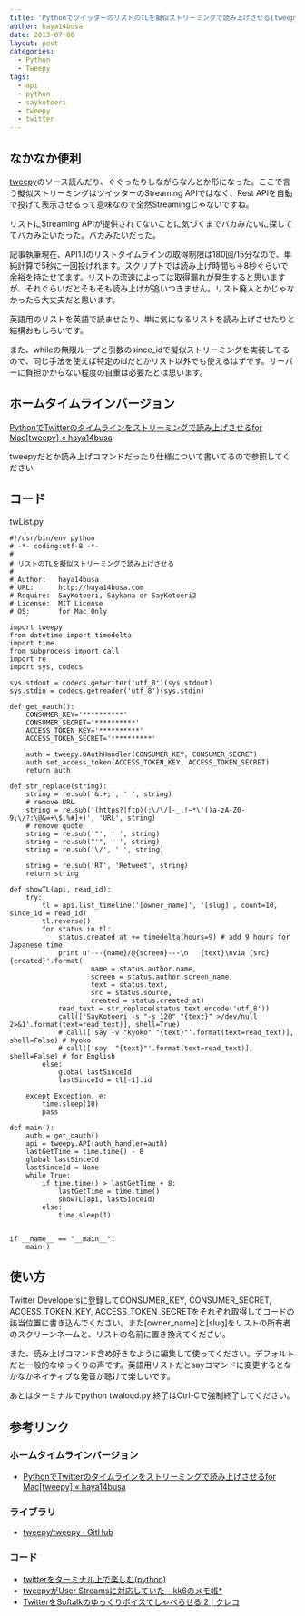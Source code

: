 ```yaml
---
title: 'PythonでツイッターのリストのTLを擬似ストリーミングで読み上げさせる[tweepy]'
author: haya14busa
date: 2013-07-06
layout: post
categories:
  - Python
  - Tweepy
tags:
  - api
  - python
  - saykotoeri
  - tweepy
  - twitter
---
```

## なかなか便利

[tweepy][1]のソース読んだり、ぐぐったりしながらなんとか形になった。ここで言う擬似ストリーミングはツイッターのStreaming APIではなく、Rest APIを自動で投げて表示させるって意味なので全然Streamingじゃないですね。

リストにStreaming APIが提供されてないことに気づくまでバカみたいに探しててバカみたいだった。バカみたいだった。

記事執筆現在、API1.1のリストタイムラインの取得制限は180回/15分なので、単純計算で5秒に一回投げれます。スクリプトでは読み上げ時間も＋8秒ぐらいで余裕を持たせてます。リストの流速によっては取得漏れが発生すると思いますが、それぐらいだとそもそも読み上げが追いつきません。リスト廃人とかじゃなかったら大丈夫だと思います。

英語用のリストを英語で読ませたり、単に気になるリストを読み上げさせたりと結構おもしろいです。

また、whileの無限ループと引数のsince_idで擬似ストリーミングを実装してるので、同じ手法を使えば特定のidだとかリスト以外でも使えるはずです。サーバーに負担かからない程度の自重は必要だとは思います。

## ホームタイムラインバージョン

[PythonでTwitterのタイムラインをストリーミングで読み上げさせるfor Mac[tweepy] « haya14busa][2]

tweepyだとか読み上げコマンドだったり仕様について書いてるので参照してください

## コード

twList.py

    #!/usr/bin/env python
    # -*- coding:utf-8 -*-
    #
    # リストのTLを擬似ストリーミングで読み上げさせる
    # 
    # Author:   haya14busa
    # URL:      http://haya14busa.com
    # Require:  SayKotoeri, Saykana or SayKotoeri2
    # License:  MIT License
    # OS:       for Mac Only
    
    import tweepy
    from datetime import timedelta
    import time
    from subprocess import call
    import re
    import sys, codecs
    
    sys.stdout = codecs.getwriter('utf_8')(sys.stdout)
    sys.stdin = codecs.getreader('utf_8')(sys.stdin)
    
    def get_oauth():
        CONSUMER_KEY='**********'
        CONSUMER_SECRET='**********'
        ACCESS_TOKEN_KEY='**********'
        ACCESS_TOKEN_SECRET='**********'
         
        auth = tweepy.OAuthHandler(CONSUMER_KEY, CONSUMER_SECRET)
        auth.set_access_token(ACCESS_TOKEN_KEY, ACCESS_TOKEN_SECRET)
        return auth
    
    def str_replace(string):
        string = re.sub('&.+;', ' ', string)
        # remove URL
        string = re.sub('(https?|ftp)(:\/\/[-_.!~*\'()a-zA-Z0-9;\/?:\@&=+\$,%#]+)', 'URL', string)
        # remove quote
        string = re.sub('"', ' ', string)
        string = re.sub("'", ' ', string)
        string = re.sub('\/', ' ', string)
    
        string = re.sub('RT', 'Retweet', string)
        return string
      
    def showTL(api, read_id):
        try:
            tl = api.list_timeline('[owner_name]', '[slug]', count=10, since_id = read_id)
            tl.reverse()
            for status in tl:
                status.created_at += timedelta(hours=9) # add 9 hours for Japanese time
                print u'---{name}/@{screen}---\n   {text}\nvia {src} {created}'.format(
                        name = status.author.name,
                        screen = status.author.screen_name,
                        text = status.text,
                        src = status.source,
                        created = status.created_at)
                read_text = str_replace(status.text.encode('utf_8'))
                call(['SayKotoeri -s "-s 120" "{text}" >/dev/null 2>&1'.format(text=read_text)], shell=True)
                # call(['say -v "kyoko" "{text}"'.format(text=read_text)], shell=False) # Kyoko
                # call(['say  "{text}"'.format(text=read_text)], shell=False) # for English
            else:
                global lastSinceId
                lastSinceId = tl[-1].id
                
        except Exception, e:
            time.sleep(10)
            pass
    
    def main():
        auth = get_oauth()
        api = tweepy.API(auth_handler=auth)
        lastGetTime = time.time() - 8
        global lastSinceId
        lastSinceId = None
        while True:
            if time.time() > lastGetTime + 8:
                lastGetTime = time.time()
                showTL(api, lastSinceId)
            else:
                time.sleep(1)
    
     
    if __name__ == "__main__":
        main()
    

## 使い方

Twitter Developersに登録してCONSUMER\_KEY, CONSUMER\_SECRET, ACCESS\_TOKEN\_KEY, ACCESS\_TOKEN\_SECRETをそれぞれ取得してコードの該当位置に書き込んでください。また[owner_name]と[slug]をリストの所有者のスクリーンネームと、リストの名前に置き換えてください。

また、読み上げコマンド含め好きなように編集して使ってください。デフォルトだと一般的なゆっくりの声です。英語用リストだとsayコマンドに変更するとなかなかネイティブな発音が聴けて楽しいです。

あとはターミナルでpython twaloud.py 終了はCtrl-Cで強制終了してください。

## 参考リンク

### ホームタイムラインバージョン

*   [PythonでTwitterのタイムラインをストリーミングで読み上げさせるfor Mac[tweepy] « haya14busa][2]

### ライブラリ

*   [tweepy/tweepy · GitHub][3]

### コード

*   [twitterをターミナル上で楽しむ(python)][4]
*   [tweepyがUser Streamsに対応していた &#8211; kk6のメモ帳*][5]
*   [TwitterをSoftalkのゆっくりボイスでしゃべらせる 2 | クレコ][6]

 [1]: (https://github.com/tweepy/tweepy)
 [2]: http://haya14busa.com/tweepy-read-aloud-tl/
 [3]: https://github.com/tweepy/tweepy
 [4]: http://www.nari64.com/?p=200
 [5]: http://kk6.hateblo.jp/entry/20110817/1313564125
 [6]: http://creco.net/2009/07/17/softalk_twitter_to_bring_out_slowly_in_a_voice_of/

